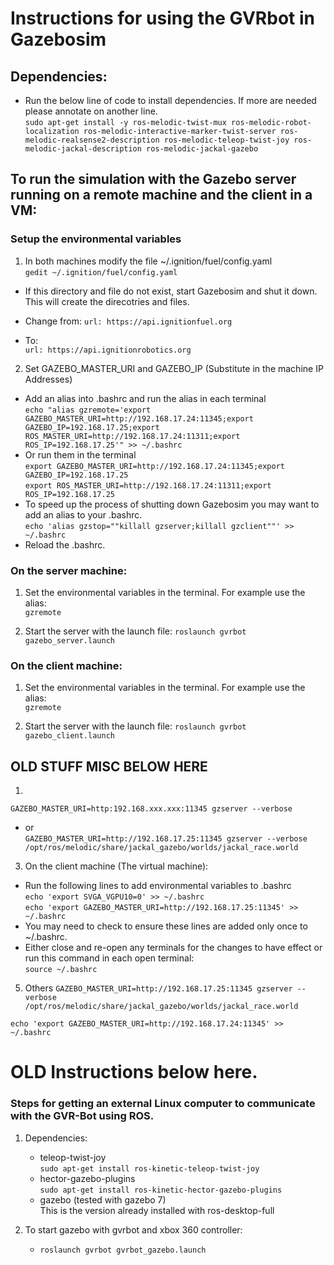 # Instructions for using the GVRbot in Gazebosim

## Dependencies:
- Run the below line of code to install dependencies. If more are needed please annotate on another line.  
`sudo apt-get install -y ros-melodic-twist-mux ros-melodic-robot-localization ros-melodic-interactive-marker-twist-server ros-melodic-realsense2-description ros-melodic-teleop-twist-joy ros-melodic-jackal-description ros-melodic-jackal-gazebo`


## To run the simulation with the Gazebo server running on a remote machine and the client in a VM:
### Setup the environmental variables
1. In both machines modify the file ~/.ignition/fuel/config.yaml  
`gedit ~/.ignition/fuel/config.yaml`  
- If this directory and file do not exist, start Gazebosim and shut it down. This will create the direcotries and files.  
  
- Change from: `url: https://api.ignitionfuel.org`  
- To:  
`url: https://api.ignitionrobotics.org`  

2. Set GAZEBO_MASTER_URI and GAZEBO_IP (Substitute in the machine IP Addresses)  
- Add an alias into .bashrc and run the alias in each terminal  
`echo "alias gzremote='export GAZEBO_MASTER_URI=http://192.168.17.24:11345;export GAZEBO_IP=192.168.17.25;export ROS_MASTER_URI=http://192.168.17.24:11311;export ROS_IP=192.168.17.25'" >> ~/.bashrc`  
- Or run them in the terminal  
`export GAZEBO_MASTER_URI=http://192.168.17.24:11345;export GAZEBO_IP=192.168.17.25`  
`export ROS_MASTER_URI=http://192.168.17.24:11311;export ROS_IP=192.168.17.25`  
- To speed up the process of shutting down Gazebosim you may want to add an alias to your .bashrc.   
`echo 'alias gzstop=""killall gzserver;killall gzclient""' >> ~/.bashrc`  
- Reload the .bashrc.  

### On the server machine:
1. Set the environmental variables in the terminal. For example use the alias:  
`gzremote`

2. Start the server with the launch file:
`roslaunch gvrbot gazebo_server.launch`

### On the client machine:
1. Set the environmental variables in the terminal. For example use the alias:  
`gzremote`

2. Start the server with the launch file:
`roslaunch gvrbot gazebo_client.launch`

## OLD STUFF MISC BELOW HERE
1. 
`GAZEBO_MASTER_URI=http:192.168.xxx.xxx:11345 gzserver --verbose`  
- or  
`GAZEBO_MASTER_URI=http://192.168.17.25:11345 gzserver --verbose /opt/ros/melodic/share/jackal_gazebo/worlds/jackal_race.world`  
3. On the client machine (The virtual machine):  
- Run the following lines to add environmental variables to .bashrc  
`echo 'export SVGA_VGPU10=0' >> ~/.bashrc`  
`echo 'export GAZEBO_MASTER_URI=http://192.168.17.25:11345' >> ~/.bashrc`  
- You may need to check to ensure these lines are added only once to ~/.bashrc.
- Either close and re-open any terminals for the changes to have effect or run this command in each open terminal:  
`source ~/.bashrc`  



5. Others
`GAZEBO_MASTER_URI=http://192.168.17.25:11345 gzserver --verbose /opt/ros/melodic/share/jackal_gazebo/worlds/jackal_race.world`

`echo 'export GAZEBO_MASTER_URI=http://192.168.17.24:11345' >> ~/.bashrc`




# OLD Instructions below here.
### Steps for getting an external Linux computer to communicate with the GVR-Bot using ROS.
1.  Dependencies:
    + teleop-twist-joy<br/> `sudo apt-get install ros-kinetic-teleop-twist-joy` 
    + hector-gazebo-plugins<br/> `sudo apt-get install ros-kinetic-hector-gazebo-plugins` 
    + gazebo (tested with gazebo 7)<br/> This is the version already installed with ros-desktop-full

2.  To start gazebo with gvrbot and xbox 360 controller:<br/>
    + `roslaunch gvrbot gvrbot_gazebo.launch`
